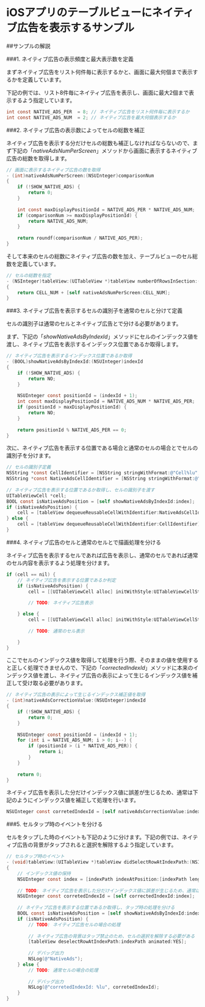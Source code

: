 iOSアプリのテーブルビューにネイティブ広告を表示するサンプル
============================

##サンプルの解説

###1. ネイティブ広告の表示頻度と最大表示数を定義

まずネイティブ広告をリスト何件毎に表示するかと、画面に最大何個まで表示するかを定義しています。

下記の例では、リスト8件毎にネイティブ広告を表示し、画面に最大2個まで表示するよう指定しています。

```objective-c
int const NATIVE_ADS_PER  = 8; // ネイティブ広告をリスト何件毎に表示するか
int const NATIVE_ADS_NUM  = 2; // ネイティブ広告を最大何個表示するか
```

###2. ネイティブ広告の表示数によってセルの総数を補正

ネイティブ広告を表示する分だけセルの総数も補正しなければならないので、まず下記の「_nativeAdsNumPerScreen_」メソッドから画面に表示するネイティブ広告の総数を取得します。

```objective-c
// 画面に表示するネイティブ広告の数を取得
- (int)nativeAdsNumPerScreen:(NSUInteger)comparisonNum
{
    if (!SHOW_NATIVE_ADS) {
        return 0;
    }
    
    int const maxDisplayPositionId = NATIVE_ADS_PER * NATIVE_ADS_NUM;
    if (comparisonNum >= maxDisplayPositionId) {
        return NATIVE_ADS_NUM;
    }
    
    return roundf(comparisonNum / NATIVE_ADS_PER);
}
```

そして本来のセルの総数にネイティブ広告の数を加え、テーブルビューのセル総数を定義しています。

```objective-c
// セルの総数を指定
- (NSInteger)tableView:(UITableView *)tableView numberOfRowsInSection:(NSInteger)section
{
    return CELL_NUM + [self nativeAdsNumPerScreen:CELL_NUM];
}
```

###3. ネイティブ広告を表示するセルの識別子を通常のセルと分けて定義

セルの識別子は通常のセルとネイティブ広告とで分ける必要があります。

まず、下記の「_showNativeAdsByIndexId_」メソッドにセルのインデックス値を渡し、ネイティブ広告を表示するインデックス位置であるか取得します。

```objective-c
// ネイティブ広告を表示するインデックス位置であるか取得
- (BOOL)showNativeAdsByIndexId:(NSUInteger)indexId
{
    if (!SHOW_NATIVE_ADS) {
        return NO;
    }
    
    NSUInteger const positionId = (indexId + 1);
    int const maxDisplayPositionId = NATIVE_ADS_NUM * NATIVE_ADS_PER;
    if (positionId > maxDisplayPositionId) {
        return NO;
    }
    
    return positionId % NATIVE_ADS_PER == 0;
}
```

次に、ネイティブ広告を表示する位置である場合と通常のセルの場合とでセルの識別子を分けます。

```objective-c
// セルの識別子定義
NSString *const CellIdentifier = [NSString stringWithFormat:@"Cell%lu", (unsigned long)index];
NSString *const NativeAdsCellIdentifier = [NSString stringWithFormat:@"NativeAds%lu", (unsigned long)index];
    
// ネイティブ広告を表示する位置であるか取得し、セルの識別子を渡す
UITableViewCell *cell;
BOOL const isNativeAdsPosition = [self showNativeAdsByIndexId:index];
if (isNativeAdsPosition) {
    cell = [tableView dequeueReusableCellWithIdentifier:NativeAdsCellIdentifier];
} else {
    cell = [tableView dequeueReusableCellWithIdentifier:CellIdentifier];
}
```

###4. ネイティブ広告のセルと通常のセルとで描画処理を分ける

ネイティブ広告を表示するセルであれば広告を表示し、通常のセルであれば通常のセル内容を表示するよう処理を分けます。

```objective-c
if (cell == nil) {
    // ネイティブ広告を表示する位置であるか判定
    if (isNativeAdsPosition) {
        cell = [[UITableViewCell alloc] initWithStyle:UITableViewCellStyleDefault reuseIdentifier:NativeAdsCellIdentifier];
            
        // TODO: ネイティブ広告表示

    } else {
        cell = [[UITableViewCell alloc] initWithStyle:UITableViewCellStyleDefault reuseIdentifier:CellIdentifier];
            
        // TODO: 通常のセル表示

    }
}
```

ここでセルのインデックス値を取得して処理を行う際、そのままの値を使用すると正しく処理できませんので、下記の「_correctedIndexId_」メソッドに本来のインデックス値を渡し、ネイティブ広告の表示によって生じるインデックス値を補正して受け取る必要があります。

```objective-c
// ネイティブ広告の表示によって生じるインデックス補正値を取得
- (int)nativeAdsCorrectionValue:(NSUInteger)indexId
{
    if (!SHOW_NATIVE_ADS) {
        return 0;
    }
    
    NSUInteger const positionId = (indexId + 1);
    for (int i = NATIVE_ADS_NUM; i > 0; i--) {
        if (positionId > (i * NATIVE_ADS_PER)) {
            return i;
        }
    }
    
    return 0;
}
```

ネイティブ広告を表示した分だけインデックス値に誤差が生じるため、通常は下記のようにインデックス値を補正して処理を行います。

```objective-c
NSUInteger const corretedIndexId = [self nativeAdsCorrectionValue:index];
```

###5. セルタップ時のイベントを分ける

セルをタップした時のイベントも下記のように分けます。下記の例では、ネイティブ広告の背景がタップされると選択を解除するよう指定しています。

```objective-c
// セルタップ時のイベント
- (void)tableView:(UITableView *)tableView didSelectRowAtIndexPath:(NSIndexPath *)indexPath
{
    // インデックス値の保持
    NSUInteger const index = [indexPath indexAtPosition:[indexPath length] - 1];
    
    // TODO: ネイティブ広告を表示した分だけインデックス値に誤差が生じるため、通常はこの値を使用して処理を行う
    NSUInteger const corretedIndexId = [self correctedIndexId:index];
    
    // ネイティブ広告を表示する位置であるか取得し、タップ時の処理を分ける
    BOOL const isNativeAdsPosition = [self showNativeAdsByIndexId:index];
    if (isNativeAdsPosition) {
        // TODO: ネイティブ広告セルの場合の処理
        
        // ネイティブ広告の背景はタップ禁止のため、セルの選択を解除する必要がある
        [tableView deselectRowAtIndexPath:indexPath animated:YES];
        
        // デバッグ出力
        NSLog(@"NativeAds");
    } else {
        // TODO: 通常セルの場合の処理
        
        // デバッグ出力
        NSLog(@"corretedIndexId: %lu", corretedIndexId);
    }
}
```
